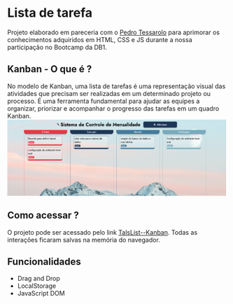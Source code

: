 # Lista de tarefa
Projeto elaborado em pareceria com o <a href="https://github.com/Phtessarolo" target="_blank">Pedro Tessarolo</a> para aprimorar os conhecimentos adquiridos em HTML, CSS e JS durante a nossa participação no Bootcamp da DB1. 

<h2>Kanban - O que é ?</h2>
No modelo de Kanban, uma lista de tarefas é uma representação visual das atividades que precisam ser realizadas em um determinado projeto ou processo. É uma ferramenta fundamental para ajudar as equipes a organizar, priorizar e acompanhar o progresso das tarefas em um quadro Kanban.

<img src="./img/kanban.png" width="500px">

<h2>Como acessar ?</h2>
O projeto pode ser acessado pelo link <a href="https://" target="_blank">TalsList--Kanban</a>. Todas as interações ficaram salvas na memória do navegador. 

<h2>Funcionalidades</h2>
<ul>
  <li>Drag and Drop</li>
  <li>LocalStorage</li>
  <li>JavaScript DOM</li>
</ul>